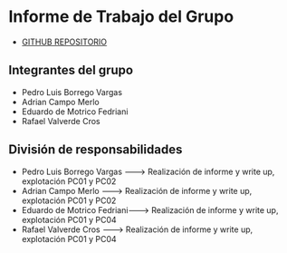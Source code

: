 # Informe de Trabajo del Grupo
- [GITHUB REPOSITORIO]()

## Integrantes del grupo
- Pedro Luis Borrego Vargas
- Adrian Campo Merlo
- Eduardo de Motrico Fedriani
- Rafael Valverde Cros

## División de responsabilidades
- Pedro Luis Borrego Vargas ---> Realización de informe y write up, explotación PC01 y PC02
- Adrian Campo Merlo ---> Realización de informe y write up, explotación PC01 y PC02
- Eduardo de Motrico Fedriani---> Realización de informe y write up, explotación PC01 y PC04
- Rafael Valverde Cros ---> Realización de informe y write up, explotación PC01 y PC04

